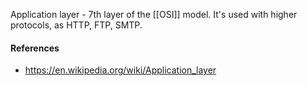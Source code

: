 Application layer - 7th layer of the [[OSI]] model. It's used with higher protocols, as HTTP, FTP, SMTP.

#### References
- https://en.wikipedia.org/wiki/Application_layer
